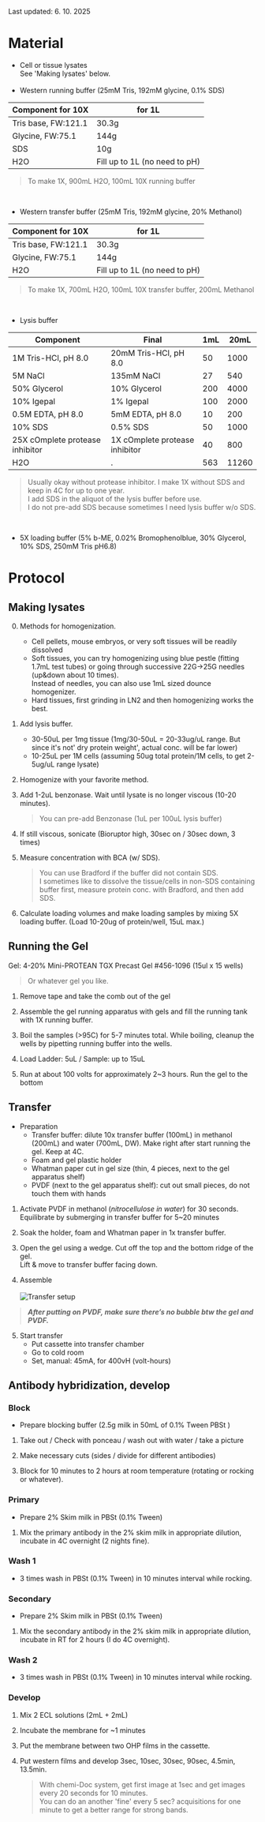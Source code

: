 Last updated: 6. 10. 2025

# Material 
  - Cell or tissue lysates <br>
    See 'Making lysates' below.<br><br>
  - Western running buffer (25mM Tris, 192mM glycine, 0.1% SDS)
 
|Component for 10X| for 1L|
|---------|----------|
|Tris base, FW:121.1|30.3g|
|Glycine, FW:75.1|   144g|
|SDS| 10g|
|H2O     |Fill up to 1L (no need to pH)|
  
  > To make 1X, 900mL H2O, 100mL 10X running buffer
  <br>
  
  - Western transfer buffer (25mM Tris, 192mM glycine, 20% Methanol)
  
|Component for 10X| for 1L|
|---------|----------|
|Tris base, FW:121.1|30.3g|
|Glycine, FW:75.1|   144g|
|H2O     |Fill up to 1L (no need to pH)|

  > To make 1X, 700mL H2O, 100mL 10X transfer buffer, 200mL Methanol
  <br>

  - Lysis buffer
 
|Component| Final| 1mL | 20mL|
|---------|----------|--|--|
|1M Tris-HCl, pH 8.0|20mM Tris-HCl, pH 8.0|50|1000|
|5M NaCl| 135mM NaCl|27|540|
|50% Glycerol|10% Glycerol|200|4000|
|10% Igepal|1% Igepal|100|2000|
|0.5M EDTA, pH 8.0| 5mM EDTA, pH 8.0|10|200|
|10% SDS|0.5% SDS|50|1000|
|25X cOmplete protease inhibitor|1X cOmplete protease inhibitor|40|800|
|H2O| .|563|11260|
  > Usually okay without protease inhibitor.
  > I make 1X without SDS and keep in 4C for up to one year. <br>
  > I add SDS in the aliquot of the lysis buffer before use. <br>
  > I do not pre-add SDS because sometimes I need lysis buffer w/o SDS.
  <br>
    
  - 5X loading buffer (5% b-ME, 0.02% Bromophenolblue, 30% Glycerol, 10% SDS, 250mM Tris pH6.8)
    
# Protocol

## Making lysates

0. Methods for homogenization.
    - Cell pellets, mouse embryos, or very soft tissues will be readily dissolved
    - Soft tissues, you can try homogenizing using blue pestle (fitting 1.7mL test tubes) or going through successive 22G->25G needles (up&down about 10 times).<br>
      Instead of needles, you can also use 1mL sized dounce homogenizer.
    - Hard tissues, first grinding in LN2 and then homogenizing works the best.

2. Add lysis buffer.
    - 30-50uL per 1mg tissue (1mg/30-50uL = 20-33ug/uL range. But since it's not' dry protein weight', actual conc. will be far lower) 
    - 10-25uL per 1M cells (assuming 50ug total protein/1M cells, to get 2-5ug/uL range lysate)

3. Homogenize with your favorite method.

4. Add 1-2uL benzonase. Wait until lysate is no longer viscous (10-20 minutes).
    > You can pre-add Benzonase (1uL per 100uL lysis buffer)

5. If still viscous, sonicate (Bioruptor high, 30sec on / 30sec down, 3 times)

6. Measure concentration with BCA (w/ SDS).
    > You can use Bradford if the buffer did not contain SDS.<br>
    > I sometimes like to dissolve the tissue/cells in non-SDS containing buffer first, measure protein conc. with Bradford, and then add SDS. 
7. Calculate loading volumes and make loading samples by mixing 5X loading buffer. 
(Load 10-20ug of protein/well, 15uL max.)

## Running the Gel

Gel: 4-20% Mini-PROTEAN TGX Precast Gel #456-1096 (15ul x 15 wells) 
> Or whatever gel you like.

1. Remove tape and take the comb out of the gel 

2. Assemble the gel running apparatus with gels and fill the running tank with 1X running buffer. 

3. Boil the samples (>95C) for 5-7 minutes total. While boiling, cleanup the wells by pipetting running buffer into the wells. 

4. Load Ladder: 5uL / Sample: up to 15uL 

5. Run at about 100 volts for approximately 2~3 hours.  Run the gel to the bottom


## Transfer

* Preparation
  - Transfer buffer: dilute 10x transfer buffer (100mL) in methanol (200mL) and water (700mL, DW). Make right after start running the gel. Keep at 4C.
  - Foam and gel plastic holder
  - Whatman paper cut in gel size (thin, 4 pieces, next to the gel apparatus shelf)
  - PVDF (next to the gel apparatus shelf): cut out small pieces, do not touch them with hands

1. Activate PVDF in methanol (*nitrocellulose in water*) for 30 seconds.<br>
Equilibrate by submerging in transfer buffer for 5~20 minutes

2. Soak the holder, foam and Whatman paper in 1x transfer buffer.

3. Open the gel using a wedge.  Cut off the top and the bottom ridge of the gel. <br> 
   Lift & move to transfer buffer facing down.

4. Assemble<br><br>
![Transfer setup](https://github.com/jongminkmg/Storage/blob/main/TransferSetup.png?raw=true "Transfer setup")

>***After putting on PVDF, make sure there’s no bubble btw the gel and PVDF.*** 

5. Start transfer
    - Put cassette into transfer chamber 
    - Go to cold room
    - Set, manual: 45mA, for 400vH (volt-hours)
 
 
 ## Antibody hybridization, develop
 
 
 ### Block
 
* Prepare blocking buffer (2.5g milk in 50mL of 0.1% Tween PBSt )    

1. Take out / Check with ponceau / wash out with water / take a picture

2. Make necessary cuts (sides / divide for different antibodies) 

3. Block for 10 minutes to 2 hours at room temperature (rotating or rocking or whatever).


### Primary
* Prepare 2% Skim milk in PBSt (0.1% Tween) 

1. Mix the primary antibody in the 2% skim milk in appropriate dilution, incubate in 4C overnight (2 nights fine). 


### Wash 1
* 3 times wash in PBSt (0.1% Tween) in 10 minutes interval while rocking.

### Secondary
* Prepare 2% Skim milk in PBSt (0.1% Tween) 

1. Mix the secondary antibody in the 2% skim milk in appropriate dilution, incubate in RT for 2 hours (I do 4C overnight).


### Wash 2
* 3 times wash in PBSt (0.1% Tween) in 10 minutes interval while rocking.



### Develop

1. Mix 2 ECL solutions (2mL + 2mL)

2. Incubate the membrane for ~1 minutes

3. Put the membrane between two OHP films in the cassette. 

4. Put western films and develop 3sec, 10sec, 30sec, 90sec, 4.5min, 13.5min.
     > With chemi-Doc system, get first image at 1sec and get images every 20 seconds for 10 minutes.<br>
     > You can do an another 'fine' every 5 sec? acquisitions for one minute to get a better range for strong bands.<br>


 
